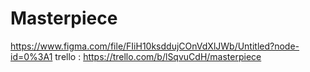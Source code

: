 # Masterpiece

https://www.figma.com/file/FIiH10ksddujCOnVdXlJWb/Untitled?node-id=0%3A1
trello :
https://trello.com/b/lSqvuCdH/masterpiece
